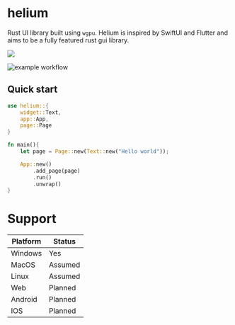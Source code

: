 # helium
Rust UI library built using `wgpu`.
Helium is inspired by SwiftUI and Flutter and aims to be a fully featured rust gui library.

![](https://img.shields.io/badge/Rust-000000?style=for-the-badge&logo=rust&logoColor=white)

![example workflow](https://github.com/snubwoody/Helium/actions/workflows/rust.yml/badge.svg?branch=main)

## Quick start

```rust
use helium::{
	widget::Text,
	app::App,
	page::Page
}

fn main(){
	let page = Page::new(Text::new("Hello world"));

	App::new()
		.add_page(page)
		.run()
		.unwrap()
}
```

# Support


|Platform|Status|
|--|--|
|Windows|Yes|
|MacOS|Assumed|
|Linux|Assumed|
|Web|Planned|
|Android|Planned|
|IOS|Planned|
